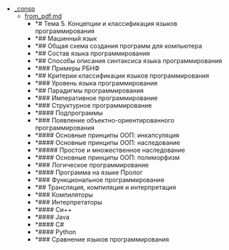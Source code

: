 - <a href = "F:\Node_projects\Node_Way\NBase\_Md\_Index\_TGUniversitet\I_kurs\__DONE\Методы_решения_проблем_в_информатике_pdf\5. Концепции_и_классификации_языков_программирования\_consp\cat._consp\dir._consp.md">_consp</a>
    - <a href = "F:\Node_projects\Node_Way\NBase\_Md\_Index\_TGUniversitet\I_kurs\__DONE\Методы_решения_проблем_в_информатике_pdf\5. Концепции_и_классификации_языков_программирования\_consp\from_pdf.md">from_pdf.md</a>
        - *# Тема 5. Концепции и классификация языков программирования
        - *## Машинный язык
        - *## Общая схема создания программ для компьютера
        - *## Состав языка программирования
        - *## Способы описания синтаксиса языка программирования
        - *### Примеры РБНФ
        - *## Критерии классификации языков программирования
        - *### Уровень языка программирования
        - *## Парадигмы программирования
        - *### Императивное программирование
        - *### Структурное программирование
        - *#### Подпрограммы
        - *### Появление объектно-ориентированного программирования
        - *#### Основные принципы ООП: инкапсуляция
        - *#### Основные принципы ООП: наследование
        - *##### Простое и множественное наследование
        - *#### Основные принципы ООП: полиморфизм
        - *### Логическое программирование
        - *#### Программа на языке Пролог
        - *### Функциональное программирование
        - *## Трансляция, компиляция и интерпретация 
        - *### Компиляторы
        - *### Интерпретаторы
        - *#### Си++
        - *#### Java
        - *#### C#
        - *#### Python
        - *### Сравнение языков программирования
